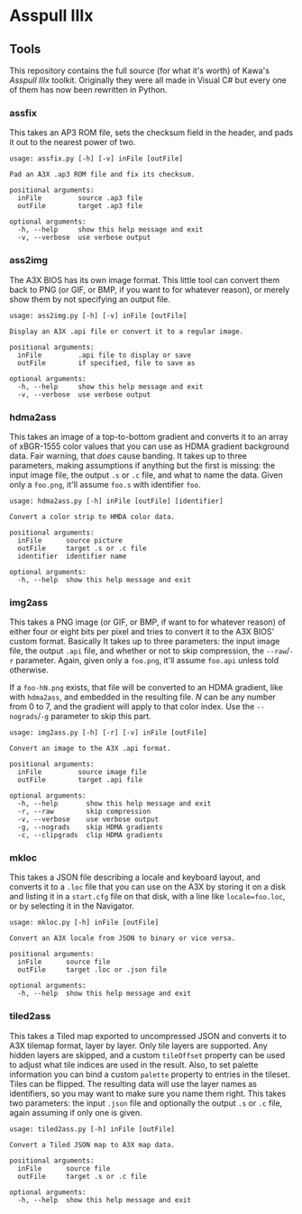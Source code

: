 # Asspull IIIx
## Tools
This repository contains the full source (for what it's worth) of Kawa's *Asspull IIIx* toolkit. Originally they were all made in Visual C# but every one of them has now been rewritten in Python.

### assfix

This takes an AP3 ROM file, sets the checksum field in the header, and pads it out to the nearest power of two.

```
usage: assfix.py [-h] [-v] inFile [outFile]

Pad an A3X .ap3 ROM file and fix its checksum.

positional arguments:
  inFile         source .ap3 file
  outFile        target .ap3 file

optional arguments:
  -h, --help     show this help message and exit
  -v, --verbose  use verbose output
```

### ass2img

The A3X BIOS has its own image format. This little tool can convert them back to PNG (or GIF, or BMP, if you want to for whatever reason), or merely show them by not specifying an output file.

```
usage: ass2img.py [-h] [-v] inFile [outFile]

Display an A3X .api file or convert it to a regular image.

positional arguments:
  inFile         .api file to display or save
  outFile        if specified, file to save as

optional arguments:
  -h, --help     show this help message and exit
  -v, --verbose  use verbose output
```

### hdma2ass

This takes an image of a top-to-bottom gradient and converts it to an array of xBGR-1555 color values that you can use as HDMA gradient background data. Fair warning, that *does* cause banding. It takes up to three parameters, making assumptions if anything but the first is missing: the input image file, the output `.s` or `.c` file, and what to name the data. Given only a `foo.png`, it'll assume `foo.s` with identifier `foo`.

```
usage: hdma2ass.py [-h] inFile [outFile] [identifier]

Convert a color strip to HMDA color data.

positional arguments:
  inFile      source picture
  outFile     target .s or .c file
  identifier  identifier name

optional arguments:
  -h, --help  show this help message and exit
```

### img2ass

This takes a PNG image (or GIF, or BMP, if want to for whatever reason) of either four or eight bits per pixel and tries to convert it to the A3X BIOS' custom format. Basically  It takes up to three parameters: the input image file, the output `.api` file, and whether or not to skip compression, the `--raw`/`-r` parameter. Again, given only a `foo.png`, it'll assume `foo.api` unless told otherwise.

If a `foo-hN.png` exists, that file will be converted to an HDMA gradient, like with `hdma2ass`, and embedded in the resulting file. _N_ can be any number from 0 to 7, and the gradient will apply to that color index. Use the `--nograds`/`-g` parameter to skip this part.

```
usage: img2ass.py [-h] [-r] [-v] inFile [outFile]

Convert an image to the A3X .api format.

positional arguments:
  inFile         source image file
  outFile        target .api file

optional arguments:
  -h, --help       show this help message and exit
  -r, --raw        skip compression
  -v, --verbose    use verbose output
  -g, --nograds    skip HDMA gradients
  -c, --clipgrads  clip HDMA gradients
```

### mkloc

This takes a JSON file describing a locale and keyboard layout, and converts it to a `.loc` file that you can use on the A3X by storing it on a disk and listing it in a `start.cfg` file on that disk, with a line like `locale=foo.loc`, or by selecting it in the Navigator.

```
usage: mkloc.py [-h] inFile [outFile]

Convert an A3X locale from JSON to binary or vice versa.

positional arguments:
  inFile      source file
  outFile     target .loc or .json file

optional arguments:
  -h, --help  show this help message and exit
```

### tiled2ass

This takes a Tiled map exported to uncompressed JSON and converts it to A3X tilemap format, layer by layer. Only tile layers are supported. Any hidden layers are skipped, and a custom `tileOffset` property can be used to adjust what tile indices are used in the result. Also, to set palette information you can bind a custom `palette` property to entries in the tileset. Tiles can be flipped. The resulting data will use the layer names as identifiers, so you may want to make sure you name them right. This takes two parameters: the input `.json` file and optionally the output `.s` or `.c` file, again assuming if only one is given.

```
usage: tiled2ass.py [-h] inFile [outFile]

Convert a Tiled JSON map to A3X map data.

positional arguments:
  inFile      source file
  outFile     target .s or .c file

optional arguments:
  -h, --help  show this help message and exit
```

